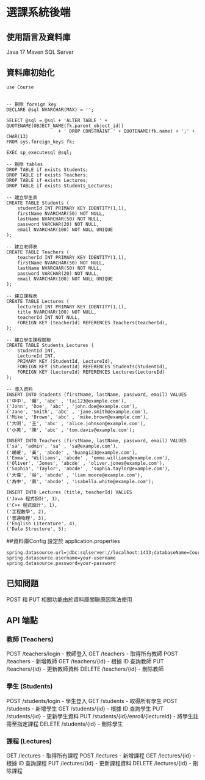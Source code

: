 # 選課系統後端

## 使用語言及資料庫
Java 17
Maven
SQL Server

## 資料庫初始化
```
use Course


-- 刪除 foreign key
DECLARE @sql NVARCHAR(MAX) = '';

SELECT @sql = @sql + 'ALTER TABLE ' + QUOTENAME(OBJECT_NAME(fk.parent_object_id)) 
                   + ' DROP CONSTRAINT ' + QUOTENAME(fk.name) + ';' + CHAR(13)
FROM sys.foreign_keys fk;

EXEC sp_executesql @sql;

-- 刪除 tables
DROP TABLE if exists Students;
DROP TABLE if exists Teachers;
DROP TABLE if exists Lectures;
DROP TABLE if exists Students_Lectures;

-- 建立學生表
CREATE TABLE Students (
    studentId INT PRIMARY KEY IDENTITY(1,1),
    firstName NVARCHAR(50) NOT NULL,
    lastName NVARCHAR(50) NOT NULL,
	password VARCHAR(20) NOT NULL,
    email NVARCHAR(100) NOT NULL UNIQUE
);

-- 建立老師表
CREATE TABLE Teachers (
    teacherId INT PRIMARY KEY IDENTITY(1,1),
    firstName NVARCHAR(50) NOT NULL,
    lastName NVARCHAR(50) NOT NULL,
	password VARCHAR(20) NOT NULL,
    email NVARCHAR(100) NOT NULL UNIQUE
);

-- 建立課程表
CREATE TABLE Lectures (
    lectureId INT PRIMARY KEY IDENTITY(1,1),
    title NVARCHAR(100) NOT NULL,
    teacherId INT NOT NULL,
    FOREIGN KEY (teacherId) REFERENCES Teachers(teacherId),
);

-- 建立學生課程關聯
CREATE TABLE Students_Lectures (
    StudentId INT,
    LectureId INT,
    PRIMARY KEY (StudentId, LectureId),
    FOREIGN KEY (StudentId) REFERENCES Students(StudentId),
    FOREIGN KEY (LectureId) REFERENCES Lectures(LectureId)
);

-- 導入資料
INSERT INTO Students (firstName, lastName, password, email) VALUES 
('中中', '賴', 'abc' , 'lai123@example.com'),
('John', 'Doe', 'abc' , 'john.doe@example.com'),
('Jane', 'Smith', 'abc' , 'jane.smith@example.com'),
('Mike', 'Brown', 'abc' , 'mike.brown@example.com'),
('大明', '王', 'abc' , 'alice.johnson@example.com'),
('小美', '陳', 'abc' , 'tom.davis@example.com');

INSERT INTO Teachers (firstName, lastName, password, email) VALUES 
('sa', 'admin', 'sa' , 'sa@example.com'),
('暖暖', '黃', 'abcde' , 'huang123@example.com'),
('Emma', 'Williams', 'abcde' , 'emma.williams@example.com'),
('Oliver', 'Jones', 'abcde' , 'oliver.jones@example.com'),
('Sophia', 'Taylor', 'abcde' , 'sophia.taylor@example.com'),
('大偉', '吳', 'abcde' , 'liam.moore@example.com'),
('為中', '蔡', 'abcde' , 'isabella.white@example.com');

INSERT INTO Lectures (title, teacherId) VALUES
('Java 程式設計', 1),
('C++ 程式設計', 1),
('工程數學', 2),
('普通物理', 3),
('English Literature', 4),
('Data Structure', 5);
```
##資料庫Config
設定於 application.properties
```
spring.datasource.url=jdbc:sqlserver://localhost:1433;databaseName=Course;trustServerCertificate=true
spring.datasource.username=your-username
spring.datasource.password=your-password
```


## 已知問題
POST 和 PUT 相關功能由於資料庫關聯原因無法使用

## API 端點
### 教師 (Teachers)
POST /teachers/login - 教師登入
GET /teachers - 取得所有教師
POST /teachers - 新增教師
GET /teachers/{id} - 根據 ID 查詢教師
PUT /teachers/{id} - 更新教師資料
DELETE /teachers/{id} - 刪除教師
### 學生 (Students)
POST /students/login - 學生登入
GET /students - 取得所有學生
POST /students - 新增學生
GET /students/{id} - 根據 ID 查詢學生
PUT /students/{id} - 更新學生資料
PUT /students/{id}/enroll/{lectureId} - 將學生註冊至指定課程
DELETE /students/{id} - 刪除學生
### 課程 (Lectures)
GET /lectures - 取得所有課程
POST /lectures - 新增課程
GET /lectures/{id} - 根據 ID 查詢課程
PUT /lectures/{id} - 更新課程資料
DELETE /lectures/{id} - 刪除課程
